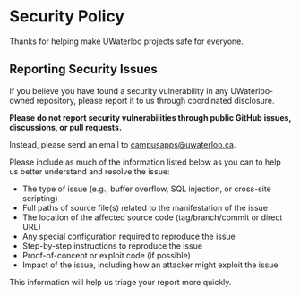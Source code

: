 # Security Policy

Thanks for helping make UWaterloo projects safe for everyone.

## Reporting Security Issues

If you believe you have found a security vulnerability in any UWaterloo-owned repository, please report it to us through coordinated disclosure.

**Please do not report security vulnerabilities through public GitHub issues, discussions, or pull requests.**

Instead, please send an email to campusapps@uwaterloo.ca.

Please include as much of the information listed below as you can to help us better understand and resolve the issue:

-   The type of issue (e.g., buffer overflow, SQL injection, or cross-site scripting)
-   Full paths of source file(s) related to the manifestation of the issue
-   The location of the affected source code (tag/branch/commit or direct URL)
-   Any special configuration required to reproduce the issue
-   Step-by-step instructions to reproduce the issue
-   Proof-of-concept or exploit code (if possible)
-   Impact of the issue, including how an attacker might exploit the issue

This information will help us triage your report more quickly.
